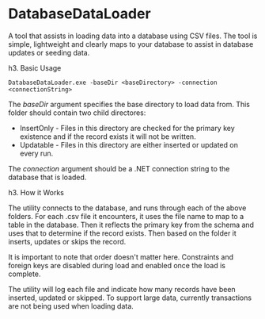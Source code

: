 DatabaseDataLoader
==================

A tool that assists in loading data into a database using CSV files. The tool is simple, lightweight and clearly maps to your database to assist in database updates or seeding data.

h3. Basic Usage

`
DatabaseDataLoader.exe -baseDir <baseDirectory> -connection <connectionString>
`

The _baseDir_ argument specifies the base directory to load data from. This folder should contain two child directores:

* InsertOnly - Files in this directory are checked for the primary key existence and if the record exists it will not be written.
* Updatable - Files in this directory are either inserted or updated on every run.

The _connection_ argument should be a .NET connection string to the database that is loaded.

h3. How it Works

The utility connects to the database, and runs through each of the above folders. For each .csv file it encounters, it uses the file name to map to a table in the database. Then it reflects the primary key from the schema and uses that to determine if the record exists. Then based on the folder it inserts, updates or skips the record.

It is important to note that order doesn't matter here. Constraints and foreign keys are disabled during load and enabled once the load is complete.

The utility will log each file and indicate how many records have been inserted, updated or skipped. To support large data, currently transactions are not being used when loading data.


